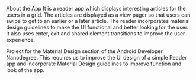 
About the App
It is a reader app which displays interesting articles for the users in a grid.
The articles are displayed as a view pager so that users can swipe to get to an earlier or a later article.
The reader incorporates material design guidelines to make the UI functional and better looking for the user.
It also uses enter, exit and shared element transitions to improve the user experience.

Project for the Material Design section of the 
Android Developer Nanodegree.
This requires us to improve the UI design of a simple Reader app and incorporate Material Design guidelines to improve function and look of the app.
